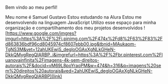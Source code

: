 Bem vindo ao meu perfil!

Meu nome é Samuel Gustavo
Estou estudando na Alura
Estou me desenvolvendo na linguagem JavaScript
Utilizo esse espaço para minha organização e compartilhamento dos meu projetos desenvolvidos
![https://www.google.com/imgres?imgurl=https%3A%2F%2Fi.pinimg.com%2F474x%2Fd8%2F63%2F83%2Fd863836bdf96cd8045974cf8607ebb00.jpg&tbnid=MAukaom-TgNS3M&vet=12ahUKEwjS_degloOGAxXgNLkGHeN-DkkQMygRegQIARBP..i&imgrefurl=https%3A%2F%2Fbr.pinterest.com%2Fluanovainfinita%2Fimagens-4k-sem-direitos-autorais%2F&docid=vM69L8poYraoPM&w=474&h=316&q=imagens%20sem%20direitos%20autorais&ved=2ahUKEwjS_degloOGAxXgNLkGHeN-DkkQMygRegQIARBP](link)
